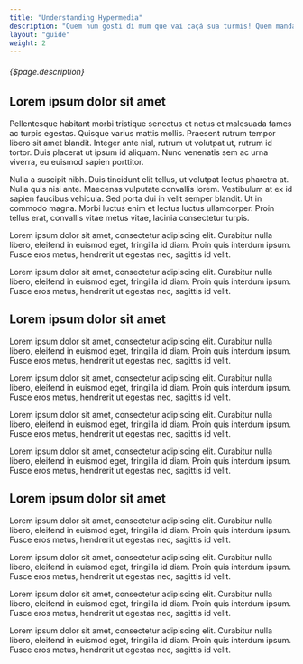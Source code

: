 ```yaml
---
title: "Understanding Hypermedia"
description: "Quem num gosti di mum que vai caçá sua turmis! Quem manda na minha terra sou Euzis! Sapien in monti palavris qui num significa nadis i pareci latim. Copo furadis é disculpa de bebadis, arcu quam euismod magna."
layout: "guide"
weight: 2
---
```


###### {$page.description}

<article id="1">

## Lorem ipsum dolor sit amet

Pellentesque habitant morbi tristique senectus et netus et malesuada fames ac turpis egestas. Quisque varius mattis mollis. Praesent rutrum tempor libero sit amet blandit. Integer ante nisl, rutrum ut volutpat ut, rutrum id tortor. Duis placerat ut ipsum id aliquam. Nunc venenatis sem ac urna viverra, eu euismod sapien porttitor.

Nulla a suscipit nibh. Duis tincidunt elit tellus, ut volutpat lectus pharetra at. Nulla quis nisi ante. Maecenas vulputate convallis lorem. Vestibulum at ex id sapien faucibus vehicula. Sed porta dui in velit semper blandit. Ut in commodo magna. Morbi luctus enim et lectus luctus ullamcorper. Proin tellus erat, convallis vitae metus vitae, lacinia consectetur turpis.

Lorem ipsum dolor sit amet, consectetur adipiscing elit. Curabitur nulla libero, eleifend in euismod eget, fringilla id diam. Proin quis interdum ipsum. Fusce eros metus, hendrerit ut egestas nec, sagittis id velit.

Lorem ipsum dolor sit amet, consectetur adipiscing elit. Curabitur nulla libero, eleifend in euismod eget, fringilla id diam. Proin quis interdum ipsum. Fusce eros metus, hendrerit ut egestas nec, sagittis id velit.

</article>

<article id="2">

## Lorem ipsum dolor sit amet

Lorem ipsum dolor sit amet, consectetur adipiscing elit. Curabitur nulla libero, eleifend in euismod eget, fringilla id diam. Proin quis interdum ipsum. Fusce eros metus, hendrerit ut egestas nec, sagittis id velit.

Lorem ipsum dolor sit amet, consectetur adipiscing elit. Curabitur nulla libero, eleifend in euismod eget, fringilla id diam. Proin quis interdum ipsum. Fusce eros metus, hendrerit ut egestas nec, sagittis id velit.

Lorem ipsum dolor sit amet, consectetur adipiscing elit. Curabitur nulla libero, eleifend in euismod eget, fringilla id diam. Proin quis interdum ipsum. Fusce eros metus, hendrerit ut egestas nec, sagittis id velit.

Lorem ipsum dolor sit amet, consectetur adipiscing elit. Curabitur nulla libero, eleifend in euismod eget, fringilla id diam. Proin quis interdum ipsum. Fusce eros metus, hendrerit ut egestas nec, sagittis id velit.

</article>

<article id="3">

## Lorem ipsum dolor sit amet

Lorem ipsum dolor sit amet, consectetur adipiscing elit. Curabitur nulla libero, eleifend in euismod eget, fringilla id diam. Proin quis interdum ipsum. Fusce eros metus, hendrerit ut egestas nec, sagittis id velit.

Lorem ipsum dolor sit amet, consectetur adipiscing elit. Curabitur nulla libero, eleifend in euismod eget, fringilla id diam. Proin quis interdum ipsum. Fusce eros metus, hendrerit ut egestas nec, sagittis id velit.

Lorem ipsum dolor sit amet, consectetur adipiscing elit. Curabitur nulla libero, eleifend in euismod eget, fringilla id diam. Proin quis interdum ipsum. Fusce eros metus, hendrerit ut egestas nec, sagittis id velit.

Lorem ipsum dolor sit amet, consectetur adipiscing elit. Curabitur nulla libero, eleifend in euismod eget, fringilla id diam. Proin quis interdum ipsum. Fusce eros metus, hendrerit ut egestas nec, sagittis id velit.

</article>
